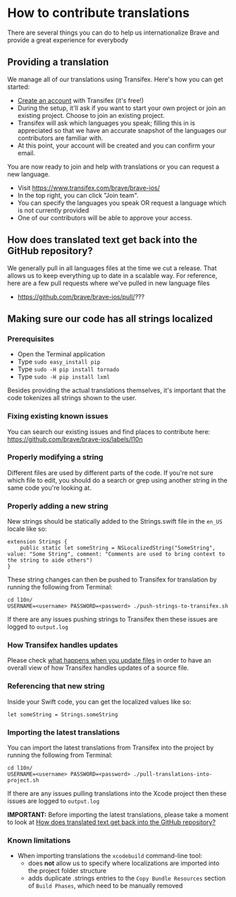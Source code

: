 # How to contribute translations

There are several things you can do to help us internationalize Brave and provide a great experience for everybody

## Providing a translation

We manage all of our translations using Transifex. Here's how you can get started:
- [Create an account](https://www.transifex.com/signup/?join_project=brave-ios) with Transifex (it's free!)
- During the setup, it'll ask if you want to start your own project or join an existing project. Choose to join an existing project.
- Transifex will ask which languages you speak; filling this in is appreciated so that we have an accurate snapshot of the languages our contributors are familiar with.
- At this point, your account will be created and you can confirm your email.

You are now ready to join and help with translations or you can request a new language.
- Visit https://www.transifex.com/brave/brave-ios/
- In the top right, you can click "Join team".
- You can specify the languages you speak OR request a language which is not currently provided
- One of our contributors will be able to approve your access.

## How does translated text get back into the GitHub repository?
We generally pull in all languages files at the time we cut a release. That allows us to keep everything up to date in a scalable way.
For reference, here are a few pull requests where we've pulled in new language files

- https://github.com/brave/brave-ios/pull/???

## Making sure our code has all strings localized

### Prerequisites

* Open the Terminal application
* Type ```sudo easy_install pip```
* Type ```sudo -H pip install tornado```
* Type ```sudo -H pip install lxml```

Besides providing the actual translations themselves, it's important that the code tokenizes all strings shown to the user.

### Fixing existing known issues

You can search our existing issues and find places to contribute here:
https://github.com/brave/brave-ios/labels/l10n

### Properly modifying a string

Different files are used by different parts of the code. If you're not sure which file to edit, you should do a search or grep using another string in the same code you're looking at.

### Properly adding a new string

New strings should be statically added to the Strings.swift file in the `en_US` locale like so:

```
extension Strings {
    public static let someString = NSLocalizedString("SomeString", value: "Some String", comment: "Comments are used to bring context to the string to aide others")
}
```

These string changes can then be pushed to Transifex for translation by running the following from Terminal:

```
cd l10n/
USERNAME=<username> PASSWORD=<password> ./push-strings-to-transifex.sh
```

If there are any issues pushing strings to Transifex then these issues are logged to ```output.log```

### How Transifex handles updates

Please check [what happens when you update files](https://docs.transifex.com/projects/updating-content#what-happens-when-you-update-files)
 in order to have an overall view of how Transifex handles updates of a source file.

### Referencing that new string

Inside your Swift code, you can get the localized values like so:

```
let someString = Strings.someString
```

### Importing the latest translations

You can import the latest translations from Transifex into the project by running the following from Terminal:

```
cd l10n/
USERNAME=<username> PASSWORD=<password> ./pull-translations-into-project.sh
```

If there are any issues pulling translations into the Xcode project then these issues are logged to ```output.log```

**IMPORTANT:** Before importing the latest translations, please take a moment to look at [How does translated text get back into the GitHub repository?](#how-does-translated-text-get-back-into-the-github-repository?)

### Known limitations

* When importing translations the ```xcodebuild``` command-line tool:
    * does __not__ allow us to specify where localizations are imported into the project folder structure
    * adds duplicate .strings entries to the ```Copy Bundle Resources``` section of ```Build Phases```, which need to be manually removed
